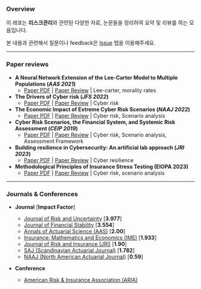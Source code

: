 ### Overview

이 레포는 **리스크관리**와 관련된 다양한 자료, 논문들을 정리하여 요약 및 리뷰를 하는 모음입니다.

본 내용과 관련해서 질문이나 feedback은 [Issue](https://github.com/keywoongbae/risk-management-papers/issues) 탭을 이용해주세요.

<hr>

### Paper reviews


- **A Neural Network Extension of the Lee-Carter Model to Multiple Populations (*AAS 2021*)**
  - [Paper PDF](./PDF/Richman_AAS_2021.pdf) | [Paper Review](./MARKDOWN/Richman_AAS_2021.md) | Lee-carter, morality rates
- **The Drivers of Cyber risk (*JFS 2022*)**
  - [Paper PDF](./PDF/Aldasoro_JFS_2022.pdf) | [Paper Review](./MARKDOWN/Aldasoro_et_al_JRS_2022.md) | Cyber risk
- **The Economic Impact of Extreme Cyber Risk Scenarios (*NAAJ 2022*)**
  - [Paper PDF](./PDF/Eling_NAAJ_2022.pdf) | [Paper Review](./MARKDOWN/Martin_eling_et_al_NAAJ_2023.md) | Cyber risk, Scenario analysis
- **Cyber Risk Scenarios, the Financial System, and Systemic Risk Assessment (*CEIP 2019*)** 
  - [Paper PDF](./PDF/Kaffenberger_et_al_2019.pdf) | [Paper Review](./MARKDOWN/Kaffenberger_et_al_2019.md) | Cyber risk, Scenario analysis, Assessment Framework
- **Building resilience in Cybersecurity: An artificial lab approach (*JRI 2023*)**
  - [Paper PDF](./PDF/Awiszus_et_al_JRI_2023.pdf) | [Paper Review](./MARKDOWN/Awiszus_et_al_JRI_2023.md) | Cyber resilience
- **Methodological Principles of Insurance Stress Testing (EIOPA 2023)**
  - [Paper PDF](./PDF/Eiopa_2023.pdf) | [Paper Review](./MARKDOWN/Eiopa_2023.md) | Cyber risk, scenario analysis

<hr>

### Journals & Conferences


- **Journal** [**Impact Factor**]
  - [Journal of Risk and Uncertainty](https://www.springer.com/journal/11166) [**3.977**]
  - [Journal of Financial Stability](https://www.sciencedirect.com/journal/journal-of-financial-stability) [**3.554**]
  - [Annals of Actuarial Science (AAS)](https://www.cambridge.org/core/journals/annals-of-actuarial-science) [**2.00**]
  - [Insurance: Mathematics and Economics (IME)]() [**1.933**]
  - [Journal of Risk and Insurance (JRI)](https://onlinelibrary.wiley.com/journal/15396975) [**1.90**]
  - [SAJ (Scandinavian Actuarial Journal)](https://www.tandfonline.com/toc/sact20/current) [**1.782**]
  - [NAAJ (North American Actuarial Journal)](https://www.tandfonline.com/toc/uaaj20/current) [**0.59**]
  
- **Conference**
  - [American Risk & Insurance Association (ARIA)](https://www.aria.org/)
